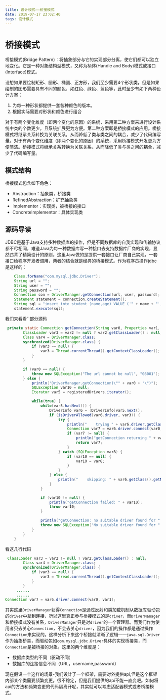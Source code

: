 ```yaml
---
title: 设计模式——桥接模式
date: 2019-07-17 23:02:40
tags: 设计模式
---
```


# 桥接模式

桥接模式(Bridge Pattern)：将抽象部分与它的实现部分分离，使它们都可以独立地变化。它是一种对象结构型模式，又称为柄体(Handle and Body)模式或接口(Interface)模式。

设想如果要绘制矩形、圆形、椭圆、正方形，我们至少需要4个形状类，但是如果绘制的图形需要具有不同的颜色，如红色、绿色、蓝色等，此时至少有如下两种设计方案：

1. 为每一种形状都提供一套各种颜色的版本。
2. 根据实际需要对形状和颜色进行组合

对于有两个变化维度（即两个变化的原因）的系统，采用第二种方案来进行设计系统中类的个数更少，且系统扩展更为方便。第二种方案即是桥接模式的应用。桥接模式将继承关系转换为关联关系，从而降低了类与类之间的耦合，减少了代码编写量。对于有两个变化维度（即两个变化的原因）的系统，采用桥接模式开发更为方便简洁。桥接模式将继承关系转换为关联关系，从而降低了类与类之间的耦合，减少了代码编写量。

<!--more-->

## 模式结构

桥接模式包含如下角色：

- Abstraction：抽象类，桥接类
- RefinedAbstraction：扩充抽象类
- Implementor：实现类，被桥接的接口
- ConcreteImplementor：具体实现类

## 源码导读

JDBC是基于Java支持多种数据库的操作，但是不同数据库的自我实现和传输协议都不尽相同，难道Java为每一种数据库写一种接口去支持数据库厂商的实现，显然违背了精简设计的原则，这里Java做的是提供一套接口让厂商自己实现，一套接口给程序开发者调用，两者的结合就是经典的桥接模式。作为程序员操作jdbc是这样的：

```java
    Class.forName("com.mysql.jdbc.Driver");
    String url = "";
    String user = "";
    String password = "";
    Connection con = DriverManager.getConnection(url, user, password);
    Statement statement = connection.createStatement();
    String sql = "insert into student (name,age) VALUE ('" + name + "'," + age + ")";
    statement.execute(sql);

```

我们来看看``部分源码

```java
 private static Connection getConnection(String var0, Properties var1, Class<?> var2) throws SQLException {
        ClassLoader var3 = var2 != null ? var2.getClassLoader() : null;
        Class var4 = DriverManager.class;
        synchronized(DriverManager.class) {
            if (var3 == null) {
                var3 = Thread.currentThread().getContextClassLoader();
            }
        }

        if (var0 == null) {
            throw new SQLException("The url cannot be null", "08001");
        } else {
            println("DriverManager.getConnection(\"" + var0 + "\")");
            SQLException var10 = null;
            Iterator var5 = registeredDrivers.iterator();

            while(true) {
                while(var5.hasNext()) {
                    DriverInfo var6 = (DriverInfo)var5.next();
                    if (isDriverAllowed(var6.driver, var3)) {
                        try {
                            println("    trying " + var6.driver.getClass().getName());
                            Connection var7 = var6.driver.connect(var0, var1);
                            if (var7 != null) {
                                println("getConnection returning " + var6.driver.getClass().getName());
                                return var7;
                            }
                        } catch (SQLException var8) {
                            if (var10 == null) {
                                var10 = var8;
                            }
                        }
                    } else {
                        println("    skipping: " + var6.getClass().getName());
                    }
                }

                if (var10 != null) {
                    println("getConnection failed: " + var10);
                    throw var10;
                }

                println("getConnection: no suitable driver found for " + var0);
                throw new SQLException("No suitable driver found for " + var0, "08001");
            }
        }
    }

```

看这几行代码

```java
 ClassLoader var3 = var2 != null ? var2.getClassLoader() : null;
        Class var4 = DriverManager.class;
        synchronized(DriverManager.class) {
            if (var3 == null) {
                var3 = Thread.currentThread().getContextClassLoader();
            }
        }
	 ......
     ......
Connection var7 = var6.driver.connect(var0, var1);
```



其实这里`DriverManager`获得`Connection`是通过反射和类加载机制从数据库驱动包的`driver`中拿到连接，所以这里真正参与桥接模式的是`driver`，而`DriverManager`和桥接模式没有关系，`DriverManager`只是对`driver`的一个管理器。而我们作为使用者只去关心`Connection`，不会去关心`driver`，因为我们的操作都是通过操作`Connection`来实现的。这样分析下来这个桥接就清晰了逻辑——`java.sql.Driver`作为抽象桥类，而驱动包如`com.mysql.jdbc.Driver`具体的实现桥接类，而`Connection`是被桥接的对象。这里的两个维度是：

- 数据库类型的不同（驱动不同）
- 数据库的连接信息不同（URL，username,password）

现在假设一个这样的场景-我们设计了一个框架，需要对外提供api,但是这个框架内部某个类需要频繁变更，很不稳定，但是我们提供的api不能一直变吧。如何将api的方法和频繁变更的代码隔离开呢，其实就可以考虑适配器模式或者桥接模式。

